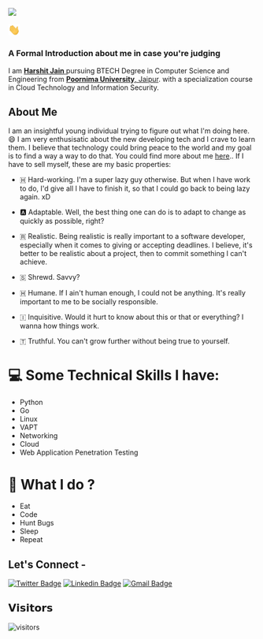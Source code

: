 ![](https://github.com/cseharshit/cseharshit/blob/master/harshit_jain.gif)

<img src="https://github.com/cseharshit/cseharshit/blob/master/static/hello.gif" width="24px">

### A Formal Introduction about me in case you're judging&nbsp;
I am <a href = "https://cseharshit.github.io"> **Harshit Jain** </a> pursuing BTECH Degree in Computer Science and Engineering from <a href="https://www.poornima.edu.in/"> <b>Poornima University</b>, Jaipur</a>. with a specialization course in Cloud Technology and Information Security.


## About Me

I am an insightful young individual trying to figure out what I'm doing here. 😄
I am very enthusisatic about the new developing tech and I crave to learn them. 
I believe that technology could bring peace to the world and my goal is to find a way a way to do that.
You could find more about me <a href=https://cseharshit.github.io>here</a>..
If I have to sell myself, these are my basic properties:

- 🇭 Hard-working. I'm a super lazy guy otherwise. But when I have work to do, I'd give all I have to finish it, so that  I could go back to being lazy again. xD

- 🅰️ Adaptable. Well, the best thing one can do is to adapt to change as quickly as possible, right? 

- 🇷 Realistic. Being realistic is really important to a software developer, especially when it comes to giving or accepting deadlines. I believe, it's better to be realistic about a project, then to commit something I can't achieve.

- 🇸 Shrewd. Savvy?

- 🇭 Humane. If I ain't human enough, I could not be anything. It's really important to me to be socially responsible.

- 🇮 Inquisitive. Would it hurt to know about this or that or everything? I wanna how things work.

- 🇹 Truthful. You can't grow further without being true to yourself. 


# 💻 Some Technical Skills I have:
- Python
- Go
- Linux
- VAPT
- Networking
- Cloud
- Web Application Penetration Testing


# 🧐 What I do ?
- Eat
- Code
- Hunt Bugs
- Sleep
- Repeat


## Let's Connect -

[![Twitter Badge](https://img.shields.io/badge/-@dis_is_harshit-1ca0f1?style=flat-square&labelColor=1ca0f1&logo=twitter&logoColor=white&link=https://twitter.com/dis_is_harshit)](https://twitter.com/dis_is_harshit) [![Linkedin Badge](https://img.shields.io/badge/-cseharshit-blue?style=flat-square&logo=Linkedin&logoColor=white&link=https://www.linkedin.com/in/cseharshit/)](https://www.linkedin.com/in/cseharshitjain/) 
[![Gmail Badge](https://img.shields.io/badge/-cse.harshitj@gmail.com-c14438?style=flat-square&logo=Gmail&logoColor=white&link=mailto:cse.harshitj@gmail.com)](mailto:cse.harshitj@gmail.com)

## 𝗩𝗶𝘀𝗶𝘁𝗼𝗿𝘀

![visitors](https://komarev.com/ghpvc/?username=cseharshit)
<br><br>

<!-- ⭐ From [Harshit Jain](https://github.com/cseharshit) -->
